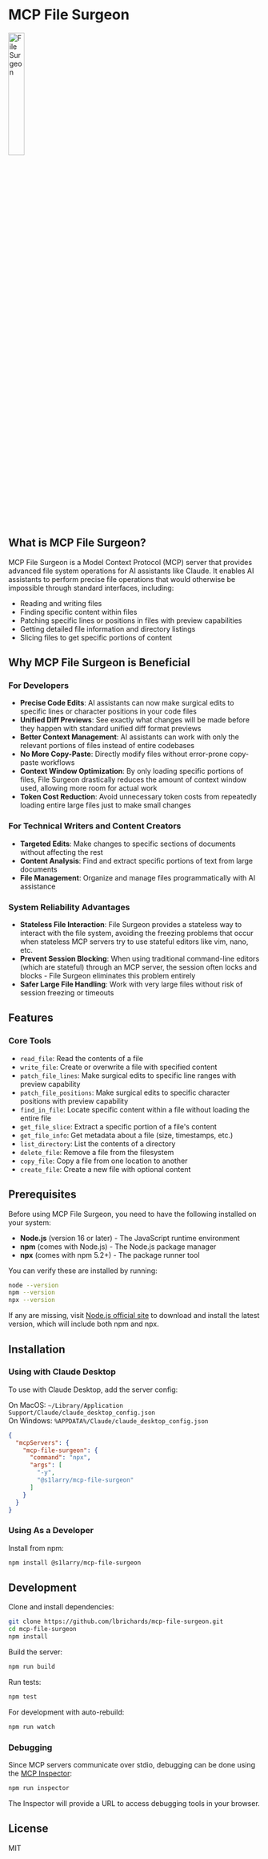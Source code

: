 # MCP File Surgeon
<p align="left">
  <img src="https://github.com/user-attachments/assets/225d7d1b-3cbf-49ff-bdf1-4cf7cca3bfbe" alt="File Surgeon" style="width: 25%;">
</p>

## What is MCP File Surgeon?

MCP File Surgeon is a Model Context Protocol (MCP) server that provides advanced file system operations for AI assistants like Claude. It enables AI assistants to perform precise file operations that would otherwise be impossible through standard interfaces, including:

- Reading and writing files
- Finding specific content within files
- Patching specific lines or positions in files with preview capabilities
- Getting detailed file information and directory listings
- Slicing files to get specific portions of content

## Why MCP File Surgeon is Beneficial

### For Developers
- **Precise Code Edits**: AI assistants can now make surgical edits to specific lines or character positions in your code files
- **Unified Diff Previews**: See exactly what changes will be made before they happen with standard unified diff format previews
- **Better Context Management**: AI assistants can work with only the relevant portions of files instead of entire codebases
- **No More Copy-Paste**: Directly modify files without error-prone copy-paste workflows
- **Context Window Optimization**: By only loading specific portions of files, File Surgeon drastically reduces the amount of context window used, allowing more room for actual work
- **Token Cost Reduction**: Avoid unnecessary token costs from repeatedly loading entire large files just to make small changes

### For Technical Writers and Content Creators
- **Targeted Edits**: Make changes to specific sections of documents without affecting the rest
- **Content Analysis**: Find and extract specific portions of text from large documents
- **File Management**: Organize and manage files programmatically with AI assistance

### System Reliability Advantages
- **Stateless File Interaction**: File Surgeon provides a stateless way to interact with the file system, avoiding the freezing problems that occur when stateless MCP servers try to use stateful editors like vim, nano, etc.
- **Prevent Session Blocking**: When using traditional command-line editors (which are stateful) through an MCP server, the session often locks and blocks - File Surgeon eliminates this problem entirely
- **Safer Large File Handling**: Work with very large files without risk of session freezing or timeouts

## Features

### Core Tools
- `read_file`: Read the contents of a file
- `write_file`: Create or overwrite a file with specified content
- `patch_file_lines`: Make surgical edits to specific line ranges with preview capability
- `patch_file_positions`: Make surgical edits to specific character positions with preview capability
- `find_in_file`: Locate specific content within a file without loading the entire file
- `get_file_slice`: Extract a specific portion of a file's content
- `get_file_info`: Get metadata about a file (size, timestamps, etc.)
- `list_directory`: List the contents of a directory
- `delete_file`: Remove a file from the filesystem
- `copy_file`: Copy a file from one location to another
- `create_file`: Create a new file with optional content

## Prerequisites

Before using MCP File Surgeon, you need to have the following installed on your system:

- **Node.js** (version 16 or later) - The JavaScript runtime environment
- **npm** (comes with Node.js) - The Node.js package manager
- **npx** (comes with npm 5.2+) - The package runner tool

You can verify these are installed by running:
```bash
node --version
npm --version
npx --version
```

If any are missing, visit [Node.js official site](https://nodejs.org/) to download and install the latest version, which will include both npm and npx.

## Installation

### Using with Claude Desktop
To use with Claude Desktop, add the server config:

On MacOS: `~/Library/Application Support/Claude/claude_desktop_config.json`  
On Windows: `%APPDATA%/Claude/claude_desktop_config.json`

```json
{
  "mcpServers": {
    "mcp-file-surgeon": {
      "command": "npx",
      "args": [
        "-y",
        "@s1larry/mcp-file-surgeon"
      ]
    }
  }
}
```

### Using As a Developer
Install from npm:

```bash
npm install @s1larry/mcp-file-surgeon
```

## Development

Clone and install dependencies:
```bash
git clone https://github.com/lbrichards/mcp-file-surgeon.git
cd mcp-file-surgeon
npm install
```

Build the server:
```bash
npm run build
```

Run tests:
```bash
npm test
```

For development with auto-rebuild:
```bash
npm run watch
```

### Debugging

Since MCP servers communicate over stdio, debugging can be done using the [MCP Inspector](https://github.com/modelcontextprotocol/inspector):

```bash
npm run inspector
```

The Inspector will provide a URL to access debugging tools in your browser.

## License

MIT
